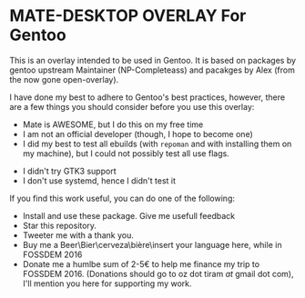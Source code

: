 MATE-DESKTOP OVERLAY For Gentoo
===============================

This is an overlay intended to be used in Gentoo. It is based
on packages by gentoo upstream Maintainer (NP-Completeass) and pacakges
by Alex (from the now gone open-overlay).

I have done my best to adhere to Gentoo's best practices, however, there
are a few things you should consider before you use this overlay:

 * Mate is AWESOME, but I do this on my free time
 * I am not an official developer (though, I hope to become one)
 * I did my best to test all ebuilds (with `repoman` and with installing
   them on my machine), but I could not possibly test all use flags.
  - I didn't try GTK3 support
  - I don't use systemd, hence I didn't test it

If you find this work useful, you can do one of the following:

 * Install and use these package. Give me usefull feedback
 * Star this repository.
 * Tweeter me with a thank you.
 * Buy me a Beer\Bier\cerveza\bière\insert your language here, while
   in FOSSDEM 2016
 * Donate me a humlbe sum of 2-5€ to help me finance my trip to FOSSDEM 2016.
   (Donations should go to oz dot tiram _at_ gmail dot com),
   I'll mention you here for supporting my work.
